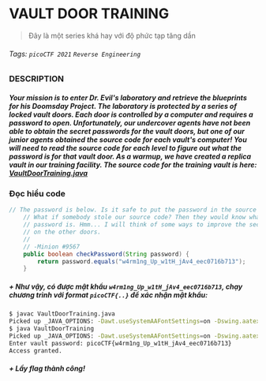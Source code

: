 # VAULT DOOR TRAINING
> Đây là một series khá hay với độ phức tạp tăng dần
###### Tags: `picoCTF 2021` `Reverse Engineering`
### DESCRIPTION
##### Your mission is to enter Dr. Evil's laboratory and retrieve the blueprints for his Doomsday Project. The laboratory is protected by a series of locked vault doors. Each door is controlled by a computer and requires a password to open. Unfortunately, our undercover agents have not been able to obtain the secret passwords for the vault doors, but one of our junior agents obtained the source code for each vault's computer! You will need to read the source code for each level to figure out what the password is for that vault door. As a warmup, we have created a replica vault in our training facility. The source code for the training vault is here: [VaultDoorTraining.java](https://jupiter.challenges.picoctf.org/static/1afdf83322ee9c0040f8e3a3c047e18b/VaultDoorTraining.java)
### Đọc hiểu code
```java
// The password is below. Is it safe to put the password in the source code?
    // What if somebody stole our source code? Then they would know what our
    // password is. Hmm... I will think of some ways to improve the security
    // on the other doors.
    //
    // -Minion #9567
    public boolean checkPassword(String password) {
        return password.equals("w4rm1ng_Up_w1tH_jAv4_eec0716b713");
    }
```
##### + Như vậy, có được mật khẩu `w4rm1ng_Up_w1tH_jAv4_eec0716b713`, chạy chương trình với format `picoCTF{..}` để xác nhận mật khẩu:
```bash
$ javac VaultDoorTraining.java 
Picked up _JAVA_OPTIONS: -Dawt.useSystemAAFontSettings=on -Dswing.aatext=true
$ java VaultDoorTraining
Picked up _JAVA_OPTIONS: -Dawt.useSystemAAFontSettings=on -Dswing.aatext=true
Enter vault password: picoCTF{w4rm1ng_Up_w1tH_jAv4_eec0716b713}
Access granted.
```
##### + Lầy flag thành công!
